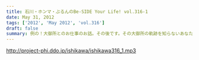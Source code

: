 ```yaml
---
title: 石川・ホンマ・ぶるんのBe-SIDE Your Life! vol.316-1
date: May 31, 2012
tags: ['2012', 'May 2012', 'vol.316']
draft: false
summary: 例の！大御所とのお仕事のお話。その後です。その大御所の軌跡を知らないあなた！は、ウェブでチェックですね。ＮＡＭＡＥ
---
```


http://project-phi.ddo.jp/ishikawa/ishikawa316_1.mp3